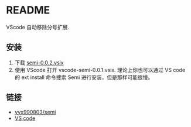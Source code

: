 # README
VScode 自动移除分号扩展.

## 安装
1. 下载 [semi-0.0.2.vsix](https://github.com/meowtec/vscode-semi/blob/master/semi-0.0.2.vsix?raw=true)
2. 使用 VScode 打开 vscode-semi-0.0.1.vsix.
理论上你也可以通过 VS code 的 ext install 命令搜索 Semi 进行安装，但是那样可能很慢。

## 链接
 - [yyx990803/semi](https://github.com/yyx990803/semi)
 - [VS code](https://code.visualstudio.com/)
